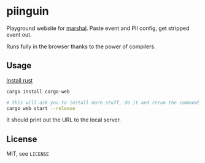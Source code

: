 # piinguin

Playground website for [marshal](https://github.com/getsentry/marshal/). Paste
event and PII config, get stripped event out.

Runs fully in the browser thanks to the power of compilers.

## Usage

[Install rust](https://rustup.rs/)

```bash
cargo install cargo-web

# this will ask you to install more stuff, do it and rerun the command
cargo web start --release
```

It should print out the URL to the local server.

## License

MIT, see `LICENSE`
